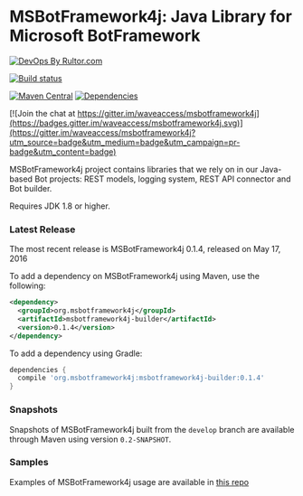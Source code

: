 # MSBotFramework4j: Java Library for Microsoft BotFramework

[![DevOps By Rultor.com](http://www.rultor.com/b/waveaccess/msbotframework4j)](http://www.rultor.com/p/waveaccess/msbotframework4j)

[![Build status](https://img.shields.io/travis/waveaccess/msbotframework4j/master.svg?maxAge=2592000&style=flat-square)](https://travis-ci.org/waveaccess/msbotframework4j)

[![Maven Central](https://maven-badges.herokuapp.com/maven-central/org.msbotframework4j/msbotframework4j-parent/badge.svg?style=flat-square)](https://maven-badges.herokuapp.com/maven-central/org.msbotframework4j/msbotframework4j-parent)
[![Dependencies](https://www.versioneye.com/user/projects/5735d052a0ca350034be7904/badge.svg?style=flat-square)](https://www.versioneye.com/user/projects/5735d052a0ca350034be7904)

[![Join the chat at https://gitter.im/waveaccess/msbotframework4j](https://badges.gitter.im/waveaccess/msbotframework4j.svg)](https://gitter.im/waveaccess/msbotframework4j?utm_source=badge&utm_medium=badge&utm_campaign=pr-badge&utm_content=badge)

MSBotFramework4j project contains libraries that we rely on in our Java-based Bot projects: REST models, logging system, REST API connector and Bot builder.

Requires JDK 1.8 or higher.

### Latest Release

The most recent release is MSBotFramework4j 0.1.4, released on May 17, 2016

To add a dependency on MSBotFramework4j using Maven, use the following:

```xml
<dependency>
  <groupId>org.msbotframework4j</groupId>
  <artifactId>msbotframework4j-builder</artifactId>
  <version>0.1.4</version>
</dependency>
```

To add a dependency using Gradle:

```groovy
dependencies {
  compile 'org.msbotframework4j:msbotframework4j-builder:0.1.4'
}
```

### Snapshots

Snapshots of MSBotFramework4j built from the `develop` branch are available through Maven using version `0.2-SNAPSHOT`.

### Samples

Examples of MSBotFramework4j usage are available in [this repo](https://github.com/waveaccess/msbotframework4j-samples)
